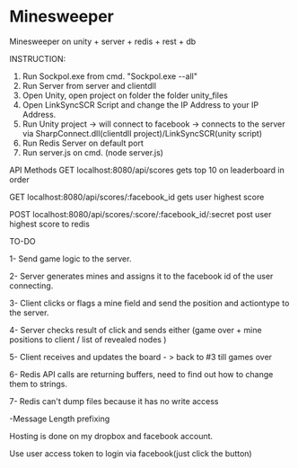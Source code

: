 # Minesweeper
Minesweeper on unity + server + redis + rest + db

INSTRUCTION: 

1. Run Sockpol.exe from cmd. "Sockpol.exe --all"
2. Run Server from server and clientdll
3. Open Unity, open project on folder the folder unity_files
4. Open LinkSyncSCR Script and change the IP Address to your IP Address.
5. Run Unity project -> will connect to facebook -> connects to the server via SharpConnect.dll(clientdll project)/LinkSyncSCR(unity script)
6. Run Redis Server on default port
7. Run server.js on cmd. (node server.js)

API Methods
GET localhost:8080/api/scores
gets top 10 on leaderboard in order

GET localhost:8080/api/scores/:facebook_id
gets user highest score

POST localhost:8080/api/scores/:score/:facebook_id/:secret
post user highest score to redis

TO-DO

1- Send game logic to the server. 

2- Server generates mines and assigns it to the facebook id of the user connecting.

3- Client clicks or flags a mine field and send the position and actiontype to the server.

4- Server checks result of click and sends either (game over + mine positions to client / list of revealed nodes )

5- Client receives and updates the board - > back to #3 till games over

6- Redis API calls are returning buffers, need to find out how to change them to strings.

7- Redis can't dump files because it has no write access

-Message Length prefixing


Hosting is done on my dropbox and facebook account.

Use user access token to login via facebook(just click the button)
